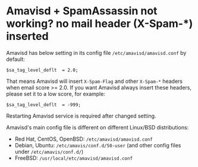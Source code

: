 # Amavisd + SpamAssassin not working? no mail header (X-Spam-*) inserted

Amavisd has below setting in its config file `/etc/amavisd/amavisd.conf` by default:

```
$sa_tag_level_deflt  = 2.0;
```

That means Amavisd will insert `X-Spam-Flag` and other `X-Spam-*` headers when
email score >= 2.0. If you want Amavisd always insert these headers, please
set it to a low score, for example:

```
$sa_tag_level_deflt  = -999;
```

Restarting Amavisd service is required after changed setting.

Amavisd's main config file is different on different Linux/BSD distributions:

* Red Hat, CentOS, OpenBSD: `/etc/amavisd/amavisd.conf`
* Debian, Ubuntu: `/etc/amavis/conf.d/50-user` (and other config files under `/etc/amavis/conf.d/`)
* FreeBSD: `/usr/local/etc/amavisd/amavisd.conf`
